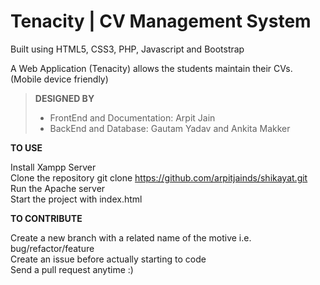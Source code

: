 # Tenacity | CV Management System
Built using HTML5, CSS3, PHP, Javascript and Bootstrap

A Web Application (Tenacity) allows the students maintain their CVs. (Mobile device friendly)

> **DESIGNED BY**
> - FrontEnd and Documentation: Arpit Jain
> - BackEnd and Database: Gautam Yadav and Ankita Makker

**TO USE**

Install Xampp Server<BR>
Clone the repository git clone https://github.com/arpitjainds/shikayat.git<BR>
Run the Apache server<BR>
Start the project with index.html<BR>

**TO CONTRIBUTE**

Create a new branch with a related name of the motive i.e. bug/refactor/feature<BR>
Create an issue before actually starting to code<BR>
Send a pull request anytime :)<BR>
